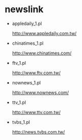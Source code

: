 newslink
========
* appledaily_1.pl

	http://www.appledaily.com.tw/

* chinatimes_1.pl

	http://www.chinatimes.com/

* ftv_1.pl

	http://www.ftv.com.tw/

* nownews_1.pl

	http://www.nownews.com/

* ttv_1.pl

	http://www.ttv.com.tw/

* tvbs_1.pl

	http://news.tvbs.com.tw/
